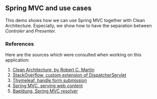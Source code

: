 ## Spring MVC and use cases

This demo shows how we can use Spring MVC together with Clean Architecture. Especially, we show how to have the
separation between _Controler_ and _Presenter_.

### References

Here are the sources which were consulted when working on this application:

1. [Clean Architecture, by Robert C. Martin](https://blog.cleancoder.com/uncle-bob/2012/08/13/the-clean-architecture.html)
2. [StackOverflow, custom extension of DispatcherServlet](https://stackoverflow.com/questions/68376668/how-to-get-the-dispatcherservlet-from-spring-webapplicationcontext)
3. [Thymeleaf, handle form submission](https://spring.io/guides/gs/handling-form-submission/)
4. [Spring MVC, serving web content](https://spring.io/guides/gs/serving-web-content/)
5. [Baeldung, Spring MVC resolver](https://www.baeldung.com/spring-mvc-view-resolver-tutorial)
